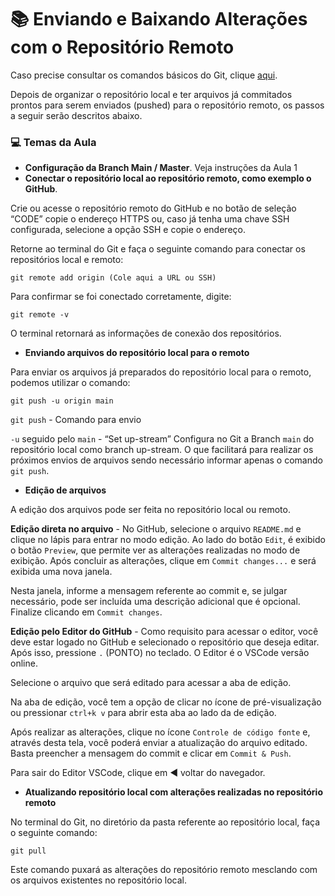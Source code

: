 # :books: Enviando e Baixando Alterações com o Repositório Remoto

Caso precise consultar os comandos básicos do Git, clique [aqui](./5%20-%20Estrutura%20Git%20-%20Comandos%20Básicos.md).

Depois de organizar o repositório local e ter arquivos já commitados prontos para serem enviados (pushed) para o repositório remoto, os passos a seguir serão descritos abaixo.

### :computer: Temas da Aula

- **Configuração da Branch Main / Master**. Veja instruções da Aula 1
- **Conectar o repositório local ao repositório remoto, como exemplo o GitHub**.

Crie ou acesse o repositório remoto do GitHub e no botão de seleção “CODE” copie o endereço HTTPS ou, caso já tenha uma chave SSH configurada, selecione a opção SSH e copie o endereço.

Retorne ao terminal do Git e faça o seguinte comando para conectar os repositórios local e remoto:

```
git remote add origin (Cole aqui a URL ou SSH)
```

Para confirmar se foi conectado corretamente, digite:

```
git remote -v
```

O terminal retornará as informações de conexão dos repositórios.

- **Enviando arquivos do repositório local para o remoto**

Para enviar os arquivos já preparados do repositório local para o remoto, podemos utilizar o comando:

```
git push -u origin main
```

`git push` - Comando para envio

`-u` seguido pelo `main` - “Set up-stream” Configura no Git a Branch `main` do repositório local como branch up-stream. O que facilitará para realizar os próximos envios de arquivos sendo necessário informar apenas o comando `git push`.

- **Edição de arquivos**

A edição dos arquivos pode ser feita no repositório local ou remoto.

**Edição direta no arquivo** - No GitHub, selecione o arquivo `README.md` e clique no lápis para entrar no modo edição. Ao lado do botão `Edit`, é exibido o botão `Preview`, que permite ver as alterações realizadas no modo de exibição. Após concluir as alterações, clique em `Commit changes...` e será exibida uma nova janela.

Nesta janela, informe a mensagem referente ao commit e, se julgar necessário, pode ser incluída uma descrição adicional que é opcional. Finalize clicando em `Commit changes`.

**Edição pelo Editor do GitHub** - Como requisito para acessar o editor, você deve estar logado no GitHub e selecionado o repositório que deseja editar. Após isso, pressione `.` (PONTO) no teclado. O Editor é o VSCode versão online.

Selecione o arquivo que será editado para acessar a aba de edição.

Na aba de edição, você tem a opção de clicar no ícone de pré-visualização ou pressionar `ctrl+k v` para abrir esta aba ao lado da de edição.

Após realizar as alterações, clique no ícone `Controle de código fonte` e, através desta tela, você poderá enviar a atualização do arquivo editado. Basta preencher a mensagem do commit e clicar em `Commit & Push`.

Para sair do Editor VSCode, clique em :arrow_backward: voltar do navegador.

- **Atualizando repositório local com alterações realizadas no repositório remoto**

No terminal do Git, no diretório da pasta referente ao repositório local, faça o seguinte comando:

```
git pull
```

Este comando puxará as alterações do repositório remoto mesclando com os arquivos existentes no repositório local.